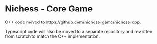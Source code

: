 # Nichess - Core Game

C++ code moved to https://github.com/nichess-game/nichess-cpp.

Typescript code will also be moved to a separate repository and rewritten from scratch to match the C++ implementation.
